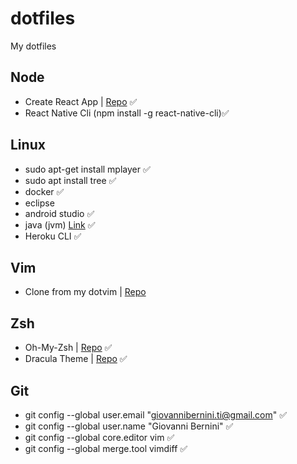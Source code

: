 # dotfiles
My dotfiles

## Node

- Create React App | [Repo](https://github.com/facebookincubator/create-react-app) :white_check_mark:
- React Native Cli (npm install -g react-native-cli):white_check_mark:

## Linux

- sudo apt-get install mplayer :white_check_mark:
- sudo apt install tree :white_check_mark:
- docker :white_check_mark:
- eclipse
- android studio :white_check_mark:
- java (jvm) [Link](https://www.digitalocean.com/community/tutorials/como-instalar-o-java-com-apt-get-no-ubuntu-16-04-pt) :white_check_mark:
- Heroku CLI :white_check_mark:

## Vim

- Clone from my dotvim | [Repo](https://github.com/giioohbernini/dotvim)

## Zsh

- Oh-My-Zsh | [Repo](https://github.com/robbyrussell/oh-my-zsh/) :white_check_mark:
- Dracula Theme | [Repo](https://draculatheme.com/zsh/) :white_check_mark:

## Git

- git config --global user.email "giovannibernini.ti@gmail.com" :white_check_mark:
- git config --global user.name "Giovanni Bernini" :white_check_mark:
- git config --global core.editor vim :white_check_mark:
- git config --global merge.tool vimdiff :white_check_mark:
